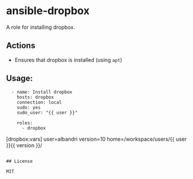 # ansible-dropbox

A role for installing dropbox.


## Actions

- Ensures that dropbox is installed (using `apt`)


## Usage:
```
  - name: Install dropbox
    hosts: dropbox
    connection: local
    sudo: yes
    sudo_user: "{{ user }}"
    
    roles:
      - dropbox

```
[dropbox:vars]
user=albandri
version=10
home=/workspace/users/{{ user }}{{ version }}/      
```

## License

MIT
